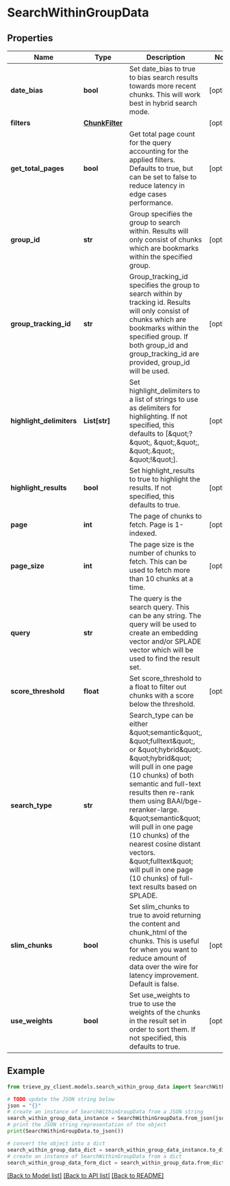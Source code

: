 # SearchWithinGroupData


## Properties

Name | Type | Description | Notes
------------ | ------------- | ------------- | -------------
**date_bias** | **bool** | Set date_bias to true to bias search results towards more recent chunks. This will work best in hybrid search mode. | [optional] 
**filters** | [**ChunkFilter**](ChunkFilter.md) |  | [optional] 
**get_total_pages** | **bool** | Get total page count for the query accounting for the applied filters. Defaults to true, but can be set to false to reduce latency in edge cases performance. | [optional] 
**group_id** | **str** | Group specifies the group to search within. Results will only consist of chunks which are bookmarks within the specified group. | [optional] 
**group_tracking_id** | **str** | Group_tracking_id specifies the group to search within by tracking id. Results will only consist of chunks which are bookmarks within the specified group. If both group_id and group_tracking_id are provided, group_id will be used. | [optional] 
**highlight_delimiters** | **List[str]** | Set highlight_delimiters to a list of strings to use as delimiters for highlighting. If not specified, this defaults to [\&quot;?\&quot;, \&quot;,\&quot;, \&quot;.\&quot;, \&quot;!\&quot;]. | [optional] 
**highlight_results** | **bool** | Set highlight_results to true to highlight the results. If not specified, this defaults to true. | [optional] 
**page** | **int** | The page of chunks to fetch. Page is 1-indexed. | [optional] 
**page_size** | **int** | The page size is the number of chunks to fetch. This can be used to fetch more than 10 chunks at a time. | [optional] 
**query** | **str** | The query is the search query. This can be any string. The query will be used to create an embedding vector and/or SPLADE vector which will be used to find the result set. | 
**score_threshold** | **float** | Set score_threshold to a float to filter out chunks with a score below the threshold. | [optional] 
**search_type** | **str** | Search_type can be either \&quot;semantic\&quot;, \&quot;fulltext\&quot;, or \&quot;hybrid\&quot;. \&quot;hybrid\&quot; will pull in one page (10 chunks) of both semantic and full-text results then re-rank them using BAAI/bge-reranker-large. \&quot;semantic\&quot; will pull in one page (10 chunks) of the nearest cosine distant vectors. \&quot;fulltext\&quot; will pull in one page (10 chunks) of full-text results based on SPLADE. | 
**slim_chunks** | **bool** | Set slim_chunks to true to avoid returning the content and chunk_html of the chunks. This is useful for when you want to reduce amount of data over the wire for latency improvement. Default is false. | [optional] 
**use_weights** | **bool** | Set use_weights to true to use the weights of the chunks in the result set in order to sort them. If not specified, this defaults to true. | [optional] 

## Example

```python
from trieve_py_client.models.search_within_group_data import SearchWithinGroupData

# TODO update the JSON string below
json = "{}"
# create an instance of SearchWithinGroupData from a JSON string
search_within_group_data_instance = SearchWithinGroupData.from_json(json)
# print the JSON string representation of the object
print(SearchWithinGroupData.to_json())

# convert the object into a dict
search_within_group_data_dict = search_within_group_data_instance.to_dict()
# create an instance of SearchWithinGroupData from a dict
search_within_group_data_form_dict = search_within_group_data.from_dict(search_within_group_data_dict)
```
[[Back to Model list]](../README.md#documentation-for-models) [[Back to API list]](../README.md#documentation-for-api-endpoints) [[Back to README]](../README.md)


